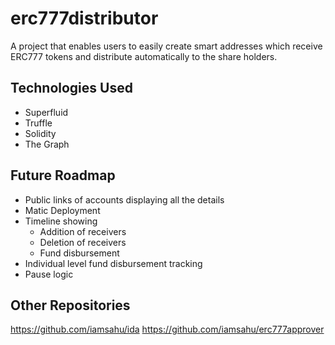 # erc777distributor

A project that enables users to easily create smart addresses which receive ERC777 tokens and distribute automatically to the share holders.

## Technologies Used
- Superfluid
- Truffle
- Solidity
- The Graph

## Future Roadmap
- Public links of accounts displaying all the details
- Matic Deployment
- Timeline showing
    - Addition of receivers
    - Deletion of receivers
    - Fund disbursement
- Individual level fund disbursement tracking
- Pause logic

## Other Repositories
https://github.com/iamsahu/ida
https://github.com/iamsahu/erc777approver